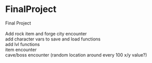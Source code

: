 # FinalProject
Final Project<br /><br />
Add rock item and forge city encounter<br />
add character vars to save and load functions<br />
add lvl functions<br />
item encounter<br />
cave/boss encounter (random location around every 100 x/y value?)
